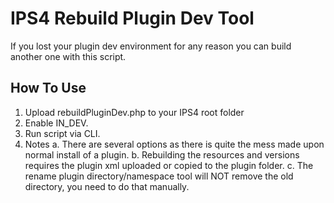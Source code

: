 # IPS4 Rebuild Plugin Dev Tool
If you lost your plugin dev environment for any reason you can build another one with this script.
## How To Use
1. Upload rebuildPluginDev.php to your IPS4 root folder
2. Enable IN_DEV.
3. Run script via CLI.
4. Notes
a. There are several options as there is quite the mess made upon normal install of a plugin.
b. Rebuilding the resources and versions requires the plugin xml uploaded or copied to the plugin folder.
c. The rename plugin directory/namespace tool will NOT remove the old directory, you need to do that manually.